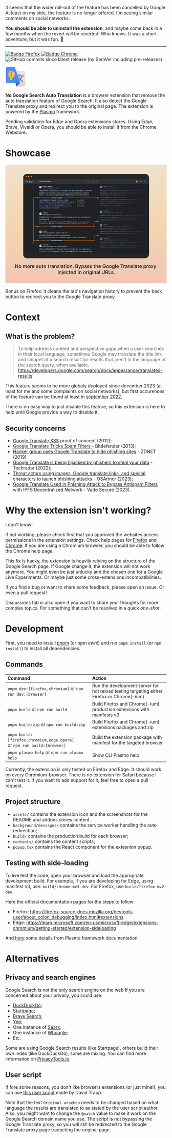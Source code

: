 It seems that the wider roll-out of the feature has been cancelled by Google. At least on my side, the feature is no longer offered. I'm seeing similar comments on social networks.

**You should be able to uninstall the extension**, and maybe come back in a few months when the revert will be reverted! Who knows. It was a short adventure, but it was fun. 🫡

<hr>

[![Badge Firefox]][Firefox] [![Badge Chrome]][Chrome] ![GitHub commits since latest release (by SemVer including pre-releases)](https://img.shields.io/github/commits-since/lnoss/no-google-search-translation/latest/master?style=for-the-badge)

<p><img src="/assets/icon.png" height="64" alt="No Google Search Auto Translation Logo." title="Logo" /></p>

**No Google Search Auto Translation** is a browser extension that remove the auto translation feature of Google Search. It also detect the Google Translate proxy and redirect you to the original page. The extension is powered by the [Plasmo](https://docs.plasmo.com/) framework.

Pending validation for Edge and Opera extensions stores. Using Edge, Brave, Vivaldi or Opera, you should be able to install it from the Chrome Webstore.

[Chrome]: https://chromewebstore.google.com/detail/no-google-search-translat/kdibhchppeokcmdamhekocbnkjkodoii
[Badge Chrome]: https://img.shields.io/chrome-web-store/rating/kdibhchppeokcmdamhekocbnkjkodoii?label=Get%20on%20Chrome%20(and%20co.)&style=for-the-badge&logo=google-chrome&logoColor=white
[Firefox]: https://addons.mozilla.org/firefox/addon/no-google-search-translation/
[Badge Firefox]: https://img.shields.io/amo/rating/no-google-search-translation?label=Get%20on%20Firefox&style=for-the-badge&logo=firefoxbrowser&logoColor=white

# Showcase

![Screenshot of the extension in action](assets/showcase-1.jpg "Be gone Google Translated results!")

Bonus on Firefox: it cleans the tab's navigation history to prevent the back button to redirect you to the Google Translate proxy.

# Context

## What is the problem?

> To help address content and perspective gaps when a user searches in their local language, sometimes Google may translate the title link and snippet of a search result for results that aren't in the language of the search query, when available.
> https://developers.google.com/search/docs/appearance/translated-results

This feature seems to be more globaly deployed since december 2023 (at least for me and some complaints on social networks), but first occurences of the feature can be found at least in [september 2022](https://web.archive.org/web/20220918204136/https://developers.google.com/search/docs/appearance/translated-results).

There is no easy way to just disable this feature, so this extension is here to help until Google provide a way to disable it.

## Security concerns

- [Google Translate XSS](https://www.youtube.com/watch?v=Nk9jehNhqVc) proof of concept (2012);
- [ Google Translate Tricks Spam Filters ](https://www.bitdefender.com/blog/hotforsecurity/google-translate-tricks-spam-filters/) - Bitdefender (2013);
- [Hacker group uses Google Translate to hide phishing sites](https://www.zdnet.com/article/hacker-group-uses-google-translate-to-hide-phishing-sites/) - ZDNET (2019)
- [Google Translate is being hijacked by phishers to steal your data](https://www.techradar.com/news/google-translate-is-being-hijacked-by-phishers-to-steal-your-data) - Techradar (2022);
- [Threat actors using images, Google translate links, and special characters to launch phishing attacks](https://blog.osarmor.com/333/google-translate-used-in-phishing-attack/) - OSArmor (2023);
- [Google Translate Used in Phishing Attack to Bypass Antispam Filters](https://www.vadesecure.com/en/blog/new-phishing-attack-leverages-google-translate-and-ipfs-decentralized-network) with IPFS Decentralized Network - Vade Secure (2023).

# Why the extension isn't working?

I don't know! 

If not working, please check first that you approved the websites access permissions in the extension settings. Check help pages for [Firefox](https://support.mozilla.org/en-US/kb/manage-optional-permissions-extensions) and [Chrome](https://support.google.com/chrome_webstore/answer/2664769). If you are using a Chromium browser, you should be able to follow the Chrome help page.

This fix is hacky, the extension is heavily relying on the structure of the Google Search page. If Google change it, the extension will not work anymore. You might even be just unlucky and the chosen one for a Google Live Experiments. Or maybe just some cross-extensions incompatibilities.

If you find a bug or want to share some feedback, please open an issue. Or even a pull request!

Discussions tab is also open if you want to share your thoughts for more complex topics. For something that can't be resolved in a quick *one-shot*.

# Development

First, you need to install [pnpm](https://pnpm.io/) (or npm *ewh!*) and run `pnpm install` (or `npm install`) to install all dependencies.

## Commands

| Command                                                                   | Action                                                                               |
| :------------------------------------------------------------------------ | :----------------------------------------------------------------------------------- |
| `pnpm dev:[firefox,chromium]` or `npm run dev:[browser]`                    | Run the development server for hot reload testing targeting either Firefox or Chrome(-ium) |
| `pnpm build` or `npm run build`                                           | Build Firefox and Chrome(-ium) production extensions with manifests v3               |
| `pnpm build:zip` or `npm run build:zip`                                   | Build Firefox and Chrome(-ium) extensions packages and zip                           |
| `pnpm build:[firefox,chromium,edge,opera]` <br>or `npm run build:[browser]` | Build the extension package with manifest for the targeted browser                   |
| `pnpm plasmo help` or `npm run plasmo help`                               | Show CLI Plasmo help                                                                 |

Currently, the extension is only tested on Firefox and Edge. It should work on every Chromium-browser. There is no extension for Safari because I can't test it. If you want to add support for it, feel free to open a pull request.

## Project structure

- `assets/` contains the extension icon and the screenshots for the README and addons stores content.
- `background/messages/` contains the service worker handling the auto redirection;
- `build/` contains the production build for each browser;
- `contents/` contains the content scripts;
- `popup.tsx` contains the React component for the extesnion popup.

## Testing with side-loading

To live test the code, open your browser and load the appropriate development build. For example, if you are developing for Edge, using manifest v3, use: `build/chrome-mv3-dev`. For Firefox, use `build/firefox-mv2-dev`.

Here the official documentation pages for the steps to follow:
* Firefox: https://firefox-source-docs.mozilla.org/devtools-user/about_colon_debugging/index.html#extensions
* Edge: https://learn.microsoft.com/en-us/microsoft-edge/extensions-chromium/getting-started/extension-sideloading

And [here](https://docs.plasmo.com/framework/workflows/dev) some details from Plasmo framework documentation.

# Alternatives

## Privacy and search engines

Google Search is not the only search engine on the web If you are concerned about your privacy, you could use:
- [DuckDuckGo](https://duckduckgo.com/);
- [Startpage](https://www.startpage.com/);
- [Brave Search](https://search.brave.com/);
- [Yep](https://yep.com/);
- One instance of [Searx](https://searx.space/);
- One instance of [Whoogle](https://github.com/benbusby/whoogle-search#public-instances);
- Etc.

Some are using Google Search results (like Startpage), others build their own index (like DuckDuckGo), some are mixing. You can find more information on [PrivacyTools.io](https://www.privacytools.io/providers/search-engines/).

## User script

If fore some reasons, you don't like browsers extensions (or just mine!), you can use [this user script](https://support.google.com/websearch/thread/248354054?hl=en&msgid=248372536) made by David Trapp.

Note that the text `Original ansehen` needs to be changed based on what language the results are translated to as stated by the user script author. Also, you might want to change the `@match` value to make it work on the Google Search domain name you use. The script is not bypassing the Google Translate proxy, so you will still be redirected to the Google Translate proxy page traducting the original page.
